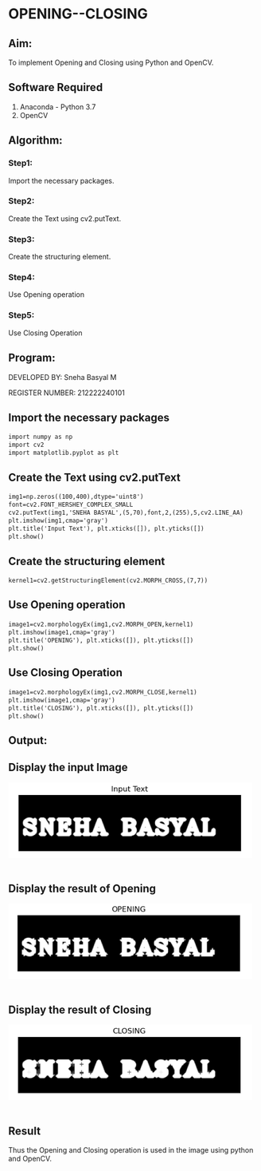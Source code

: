 # OPENING--CLOSING
## Aim:
To implement Opening and Closing using Python and OpenCV.

## Software Required
1. Anaconda - Python 3.7
2. OpenCV

## Algorithm:

### Step1:
Import the necessary packages.
<br>

### Step2:
Create the Text using cv2.putText.
<br>

### Step3:
Create the structuring element.
<br>

### Step4:
Use Opening operation
<br>

### Step5:
Use Closing Operation
<br>

 
## Program:

DEVELOPED BY: Sneha Basyal M

REGISTER NUMBER: 212222240101


## Import the necessary packages
```
import numpy as np
import cv2
import matplotlib.pyplot as plt
```

## Create the Text using cv2.putText
```
img1=np.zeros((100,400),dtype='uint8')
font=cv2.FONT_HERSHEY_COMPLEX_SMALL
cv2.putText(img1,'SNEHA BASYAL',(5,70),font,2,(255),5,cv2.LINE_AA)
plt.imshow(img1,cmap='gray')
plt.title('Input Text'), plt.xticks([]), plt.yticks([])
plt.show()
```

## Create the structuring element
```
kernel1=cv2.getStructuringElement(cv2.MORPH_CROSS,(7,7))
```

## Use Opening operation
```
image1=cv2.morphologyEx(img1,cv2.MORPH_OPEN,kernel1)
plt.imshow(image1,cmap='gray')
plt.title('OPENING'), plt.xticks([]), plt.yticks([])
plt.show()
```

## Use Closing Operation
```
image1=cv2.morphologyEx(img1,cv2.MORPH_CLOSE,kernel1)
plt.imshow(image1,cmap='gray')
plt.title('CLOSING'), plt.xticks([]), plt.yticks([])
plt.show()
```

## Output:

## Display the input Image
![OPENING-CLOSING](dip111.png)
<br>
<br>

## Display the result of Opening
![OPENING-CLOSING](dip112.png)
<br>
<br>

## Display the result of Closing
![OPENING-CLOSING](dip113.png)
<br>
<br>


## Result
Thus the Opening and Closing operation is used in the image using python and OpenCV.
